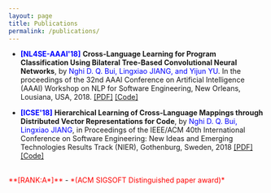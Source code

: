 ```yaml
---
layout: page
title: Publications
permalink: /publications/
---
```


- <span style="color:blue">**[NL4SE-AAAI'18]**</span> **Cross-Language Learning for Program Classification Using Bilateral Tree-Based Convolutional Neural Networks**, by <span style="color:blue">Nghi D. Q. Bui, Lingxiao JIANG, and Yijun YU</span>. In the proceedings of the 32nd AAAI Conference on Artificial Intelligence (AAAI) Workshop on NLP for Software Engineering, New Orleans, Lousiana, USA, 2018.  <a href="/files/AAAI'18-cross-language-learning.pdf" target="_blank"> [PDF]</a> <a href="https://github.com/bdqnghi/bi-tbcnn" target="_blank"> [Code]</a>

- <span style="color:blue">**[ICSE'18]**</span> **Hierarchical Learning of Cross-Language Mappings through Distributed Vector Representations for Code**, by <span style="color:blue">Nghi D. Q. Bui, Lingxiao JIANG</span>, in Proceedings of the IEEE/ACM 40th International Conference on Software Engineering: New Ideas and Emerging Technologies Results Track (NIER), Gothenburg, Sweden, 2018 <a href="/files/icse-18-nier.pdf" target="_blank"> [PDF]</a> <a href="https://github.com/bdqnghi/hierarchical-programming-language-mapping" target="_blank"> [Code]</a>
<br>
<span style="color:red">**[RANK:A*]**</span> - <span style="color:red">*(ACM SIGSOFT Distinguished paper award)*</span>
